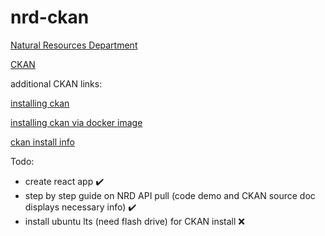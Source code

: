 # nrd-ckan
[Natural Resources Department](https://gisdata.mn.gov/organization/us-mn-state-dnr)

[CKAN](https://docs.ckan.org/en/ckan-2.2.3/api.html#making-an-api-request)

additional CKAN links:

[installing ckan](https://docs.ckan.org/en/2.10/maintaining/installing/index.html)

[installing ckan via docker image](https://github.com/ckan/ckan-docker-base)

[ckan install info](https://github.com/ckan/ckan-docker#install-ckan-plus-dependencies)

Todo:
- create react app ✔️
- step by step guide on NRD API pull (code demo and CKAN source doc displays necessary info) ✔️
- install ubuntu lts (need flash drive) for CKAN install ❌ 
